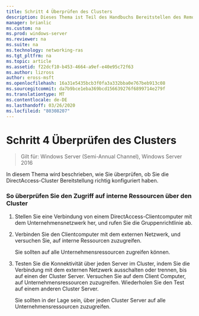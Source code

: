 ```yaml
---
title: Schritt 4 Überprüfen des Clusters
description: Dieses Thema ist Teil des Handbuchs Bereitstellen des Remote Zugriffs in einem Cluster unter Windows Server 2016.
manager: brianlic
ms.custom: na
ms.prod: windows-server
ms.reviewer: na
ms.suite: na
ms.technology: networking-ras
ms.tgt_pltfrm: na
ms.topic: article
ms.assetid: f22dcf10-b453-4664-a9ef-e40e95c72f63
ms.author: lizross
author: eross-msft
ms.openlocfilehash: 16a31e5435bcb3f0fa3a332bba0e767beb913c08
ms.sourcegitcommit: da7b9bce1eba369bcd156639276f6899714e279f
ms.translationtype: MT
ms.contentlocale: de-DE
ms.lasthandoff: 03/26/2020
ms.locfileid: "80308207"
---
```

# <a name="step-4-verify-the-cluster"></a>Schritt 4 Überprüfen des Clusters

>Gilt für: Windows Server (Semi-Annual Channel), Windows Server 2016

In diesem Thema wird beschrieben, wie Sie überprüfen, ob Sie die DirectAccess-Cluster Bereitstellung richtig konfiguriert haben.  
  
### <a name="to-verify-access-to-internal-resources-through-the-cluster"></a>So überprüfen Sie den Zugriff auf interne Ressourcen über den Cluster  
  
1.  Stellen Sie eine Verbindung von einem DirectAccess-Clientcomputer mit dem Unternehmensnetzwerk her, und rufen Sie die Gruppenrichtlinie ab.  
  
2.  Verbinden Sie den Clientcomputer mit dem externen Netzwerk, und versuchen Sie, auf interne Ressourcen zuzugreifen.  
  
    Sie sollten auf alle Unternehmensressourcen zugreifen können.  
  
3.  Testen Sie die Konnektivität über jeden Server im Cluster, indem Sie die Verbindung mit dem externen Netzwerk ausschalten oder trennen, bis auf einen der Cluster Server. Versuchen Sie auf dem Client Computer, auf Unternehmensressourcen zuzugreifen. Wiederholen Sie den Test auf einem anderen Cluster Server.  
  
    Sie sollten in der Lage sein, über jeden Cluster Server auf alle Unternehmensressourcen zuzugreifen.  
  


